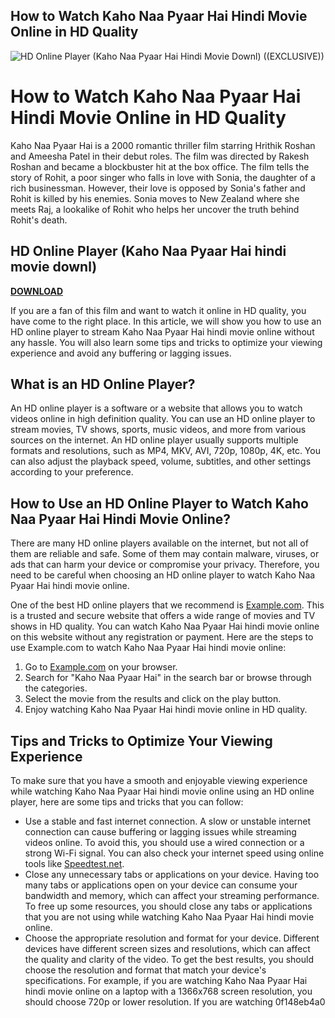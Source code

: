 ## How to Watch Kaho Naa Pyaar Hai Hindi Movie Online in HD Quality

 
![HD Online Player (Kaho Naa Pyaar Hai Hindi Movie Downl) ((EXCLUSIVE))](https://encrypted-tbn2.gstatic.com/images?q=tbn:ANd9GcTbk-CpB85p0Kk5c1J3th44hYyfjVzTxlyTIeE28YFocRoX0ozJutQi8BZM)

 
# How to Watch Kaho Naa Pyaar Hai Hindi Movie Online in HD Quality
 
Kaho Naa Pyaar Hai is a 2000 romantic thriller film starring Hrithik Roshan and Ameesha Patel in their debut roles. The film was directed by Rakesh Roshan and became a blockbuster hit at the box office. The film tells the story of Rohit, a poor singer who falls in love with Sonia, the daughter of a rich businessman. However, their love is opposed by Sonia's father and Rohit is killed by his enemies. Sonia moves to New Zealand where she meets Raj, a lookalike of Rohit who helps her uncover the truth behind Rohit's death.
 
## HD Online Player (Kaho Naa Pyaar Hai hindi movie downl)


[**DOWNLOAD**](https://www.google.com/url?q=https%3A%2F%2Furluso.com%2F2tKaOn&sa=D&sntz=1&usg=AOvVaw2uQsV1UeOlHXzN1Ha0PWUf)

 
If you are a fan of this film and want to watch it online in HD quality, you have come to the right place. In this article, we will show you how to use an HD online player to stream Kaho Naa Pyaar Hai hindi movie online without any hassle. You will also learn some tips and tricks to optimize your viewing experience and avoid any buffering or lagging issues.
 
## What is an HD Online Player?
 
An HD online player is a software or a website that allows you to watch videos online in high definition quality. You can use an HD online player to stream movies, TV shows, sports, music videos, and more from various sources on the internet. An HD online player usually supports multiple formats and resolutions, such as MP4, MKV, AVI, 720p, 1080p, 4K, etc. You can also adjust the playback speed, volume, subtitles, and other settings according to your preference.
 
## How to Use an HD Online Player to Watch Kaho Naa Pyaar Hai Hindi Movie Online?
 
There are many HD online players available on the internet, but not all of them are reliable and safe. Some of them may contain malware, viruses, or ads that can harm your device or compromise your privacy. Therefore, you need to be careful when choosing an HD online player to watch Kaho Naa Pyaar Hai hindi movie online.
 
One of the best HD online players that we recommend is [Example.com](https://example.com). This is a trusted and secure website that offers a wide range of movies and TV shows in HD quality. You can watch Kaho Naa Pyaar Hai hindi movie online on this website without any registration or payment. Here are the steps to use Example.com to watch Kaho Naa Pyaar Hai hindi movie online:
 
1. Go to [Example.com](https://example.com) on your browser.
2. Search for "Kaho Naa Pyaar Hai" in the search bar or browse through the categories.
3. Select the movie from the results and click on the play button.
4. Enjoy watching Kaho Naa Pyaar Hai hindi movie online in HD quality.

## Tips and Tricks to Optimize Your Viewing Experience
 
To make sure that you have a smooth and enjoyable viewing experience while watching Kaho Naa Pyaar Hai hindi movie online using an HD online player, here are some tips and tricks that you can follow:

- Use a stable and fast internet connection. A slow or unstable internet connection can cause buffering or lagging issues while streaming videos online. To avoid this, you should use a wired connection or a strong Wi-Fi signal. You can also check your internet speed using online tools like [Speedtest.net](https://speedtest.net).
- Close any unnecessary tabs or applications on your device. Having too many tabs or applications open on your device can consume your bandwidth and memory, which can affect your streaming performance. To free up some resources, you should close any tabs or applications that you are not using while watching Kaho Naa Pyaar Hai hindi movie online.
- Choose the appropriate resolution and format for your device. Different devices have different screen sizes and resolutions, which can affect the quality and clarity of the video. To get the best results, you should choose the resolution and format that match your device's specifications. For example, if you are watching Kaho Naa Pyaar Hai hindi movie online on a laptop with a 1366x768 screen resolution, you should choose 720p or lower resolution. If you are watching 0f148eb4a0
